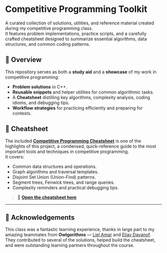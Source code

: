 # Competitive Programming Toolkit

A curated collection of solutions, utilities, and reference material created during my competitive programming class.  
It features problem implementations, practice scripts, and a carefully crafted cheatsheet designed to summarize essential algorithms, 
data structures, and common coding patterns.

## 🚀 Overview

This repository serves as both a **study aid** and a **showcase** of my work in competitive programming:
- **Problem solutions** in C++.
- **Reusable snippets** and helper utilities for common algorithmic tasks.
- A **Cheatsheet** distilling key algorithms, complexity analysis, coding idioms, and debugging tips.
- **Workflow strategies** for practicing efficiently and preparing for contests.

## 🧠 Cheatsheet

The included **[Competitive Programming Cheatsheet](cheatsheet.pdf)** is one of the highlights of this project, a condensed, quick-reference guide to the most important tools and techniques in competitive programming.  
It covers:
- Common data structures and operations.
- Graph algorithms and traversal templates.
- Disjoint Set Union (Union-Find) patterns.
- Segment trees, Fenwick trees, and range queries.
- Complexity reminders and practical debugging tips.

> 📄 **[Open the cheatsheet here](cheatsheet.pdf)**

---

## 🙌 Acknowledgements

This class was a fantastic learning experience, thanks in large part to my amazing teammates from **Owlgorithms** — [Liel Amar](https://github.com/lielamar) and [Eliav Dayanof](https://github.com/eliav98).  
They contributed to several of the solutions, helped build the cheatsheet, and were outstanding learning partners throughout the course.